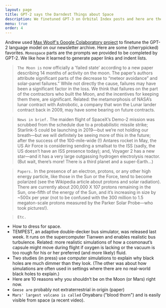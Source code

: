```yaml
---
layout: page
title: GPT-2 says the Darndest Things about Space
description: We finetuned GPT-3 on Orbital Index posts and here are the results.
menu: true
order: 4
---
```


Andrew used [Max Woolf's Google Colaboratory project](https://minimaxir.com/2019/09/howto-gpt2/) to finetune the GPT-2 language model on our newsletter archive. Here are some (cherrypicked) favorites. `Monospace` parts are the prompts we provided to be completed by GPT-2. We like how it learned to generate paper links and indent lists.


> `The Moon is` now officially a 'failed state' according to a new paper describing 14 months of activity on the moon. The paper’s authors attribute significant parts of the decrease to “meteor avoidance” and solar-panel failures.” While not directly the cause, failures may have been a significant factor in the loss. We think that failures on the part of the contractors who built the Moon, and the incentives for keeping them there, are significant. Related: the metamorphosis of NASA’s lunar contract with Astrobotic, a company that won the Lunar lander contract back in 2009, may have some bearing on future contracts.

> `News in brief.` The maiden flight of SpaceX’s Demo-2 mission was scrubbed from the schedule due to a probabilistic missile strike; Starlink-5 could be launching in 2019—but we’re not holding our breath—but we will definitely be seeing more of this in the future; after the success of the 100-mile-wide (!) Antares rocket in May, the US Air Force is considering sending a smallsat to the ISS (sadly, the US doesn’t have an ISS presence today); and, Voyager 2 has a new star—and it has a very large outgassing hydrogen electrolysis reactor. (But wait, there’s more! There is a third planet and a super-Earth…)

> `Papers.` In the presence of an electron, protons, or any other high energy particle, like those in the Sun or the Force, tend to become polarized (see the Wikipedia article about protons and solar radiation). There are currently about 200,000 X 107 protons remaining in the Sun, one-fifth of the energy of the Sun, and it’s increasing in size by ~500x per year (not to be confused with the 300 million to 1.5 megaton-scale protons measured by the Parker Solar Probe—who took pictures!).

> `Etc.`
  * How to dress for space.
  * TEMPEST, an adaptive double-decker bus simulator, was released last week. It runs on the supercomputer Tianwen and enables realistic bus turbulence. Related: more realistic simulations of how a cosmonaut’s capsule might move during flight if oxygen is lacking or the vacuum is too rough for his or her preferred (and more likely) fluid.
  * Two studies (in press) use computer simulations to explain why black holes are much dimmer than they look. (The other was about how simulations are often used in settings where there are no real-world black holes to explain.)
  * Here are 10 reasons why you shouldn’t be on the Moon (or Mars) right now.
  * `Geese are` probably not extraterrestrial in origin (paper)
  * `Mars' largest volcano is called` Onyabaru ("blood thorn") and is easily visible from space (a recent video).
